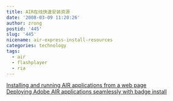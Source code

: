 ```yaml
---
title: AIR在线快速安装资源
date: '2008-03-09 11:20:26'
author: zrong
postid: '445'
slug: '445'
nicename: air-express-install-resources
categories: technology
tags:
  - air
  - flashplayer
  - ria
---
```


[Installing and running AIR applications from a web
page](http://livedocs.adobe.com/air/1/devappshtml/help.html?content=distributing_apps_3.html#1035778)  
[Deploying Adobe AIR applications seamlessly with badge
install](http://www.adobe.com/devnet/air/articles/air_badge_install.html)

